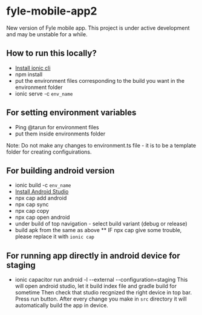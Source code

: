 # fyle-mobile-app2

New version of Fyle mobile app. This project is under active development and may be unstable for a while.

## How to run this locally?

 - [Install ionic cli](https://ionicframework.com/docs/cli)
 - npm install
 - put the environment files corresponding to the build you want in the environment folder
 - ionic serve -c `env_name`

## For setting environment variables

 - Ping @tarun for environment files
 - put them inside environments folder

Note: Do not make any changes to environment.ts file - it is to be a template folder for creating configuirations.


## For building android version

 - ionic build -c `env_name`
 - [Install Android Studio](https://developer.android.com/studio)
 - npx cap add android
 - npx cap sync
 - npx cap copy
 - npx cap open android
 - under build of top navigation - select build variant (debug or release)
 - build apk from the same as above
 ** IF npx cap give some trouble, please replace it with `ionic cap`

## For running app directly in android device for staging
- ionic capacitor run android -l --external --configuration=staging
  This will open android studio, let it build index file and gradle build for sometime
  Then check that studio recgnized the right device in top bar. Press run button. After every change you make in `src` directory it will automatically build the app in device.